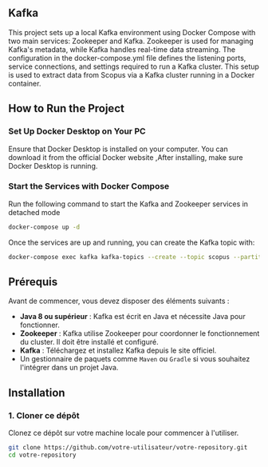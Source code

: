  
## Kafka

This project sets up a local Kafka environment using Docker Compose with two main services: Zookeeper and Kafka. Zookeeper is used for managing Kafka's metadata, while Kafka handles real-time data streaming. The configuration in the docker-compose.yml file defines the listening ports, service connections, and settings required to run a Kafka cluster. This setup is used to extract data from Scopus via a Kafka cluster running in a Docker container.

##  How to Run the Project

### Set Up Docker Desktop on Your PC
Ensure that Docker Desktop is installed on your computer. You can download it from the official Docker website ,After installing, make sure Docker Desktop is running.
### Start the Services with Docker Compose

Run the following command to start the Kafka and Zookeeper services in detached mode
 ```bash
docker-compose up -d
```
Once the services are up and running, you can create the Kafka topic with:
```bash
docker-compose exec kafka kafka-topics --create --topic scopus --partitions 1 --replication-factor 1 --if-not-exists --bootstrap-server localhost:29092
```

## Prérequis

Avant de commencer, vous devez disposer des éléments suivants :

- **Java 8 ou supérieur** : Kafka est écrit en Java et nécessite Java pour fonctionner.
- **Zookeeper** : Kafka utilise Zookeeper pour coordonner le fonctionnement du cluster. Il doit être installé et configuré.
- **Kafka** : Téléchargez et installez Kafka depuis le site officiel.
- Un gestionnaire de paquets comme `Maven` ou `Gradle` si vous souhaitez l'intégrer dans un projet Java.

## Installation

### 1. Cloner ce dépôt

Clonez ce dépôt sur votre machine locale pour commencer à l'utiliser.

```bash
git clone https://github.com/votre-utilisateur/votre-repository.git
cd votre-repository
